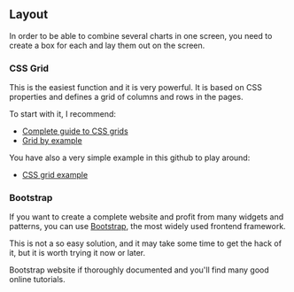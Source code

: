 ## Layout

In order to be able to combine several charts in one screen, you need to create a box for each and lay them out on the screen.

### CSS Grid

This is the easiest function and it is very powerful. It is based on CSS properties and defines a grid of columns and rows in the pages.

To start with it, I recommend:

- [Complete guide to CSS grids](https://css-tricks.com/snippets/css/complete-guide-grid/)
- [Grid by example](https://gridbyexample.com/examples/)
 
You have also a very simple example in this github to play around:

- [CSS grid example](CSSGrid.html)

### Bootstrap

If you want to create a complete website and profit from many widgets and patterns, you can use [Bootstrap](https://getbootstrap.com/), the most widely used frontend framework.

This is not a so easy solution, and it may take some time to get the hack of it, but it is worth trying it now or later.

Bootstrap website if thoroughly documented and you'll find many good online tutorials.



